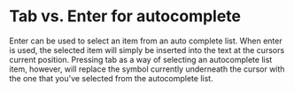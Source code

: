 # Tab vs. Enter for autocomplete

Enter can be used to select an item from an auto complete list. When enter is used, the selected item will simply be inserted into the text at the cursors current position. Pressing tab as a way of selecting an autocomplete list item, however, will replace the symbol currently underneath the cursor with the one that you've selected from the autocomplete list.
